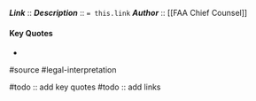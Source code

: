 ***Link***      :: 
***Description***      :: `= this.link`
***Author*** :: [[FAA Chief Counsel]]

#### Key Quotes
* 

#source #legal-interpretation 

#todo :: add key quotes
#todo :: add links
